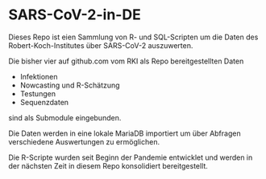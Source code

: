 # SARS-CoV-2-in-DE

Dieses Repo ist eien Sammlung von R- und SQL-Scripten um die Daten des Robert-Koch-Institutes über SARS-CoV-2 auszuwerten.

Die bisher vier auf github.com vom RKI als Repo bereitgestellten Daten

* Infektionen
* Nowcasting und R-Schätzung
* Testungen
* Sequenzdaten

sind als Submodule eingebunden.

Die Daten werden in eine lokale MariaDB importiert um über Abfragen verschiedene Auswertungen zu ermöglichen.

Die R-Scripte wurden seit Beginn der Pandemie entwicklet und werden in der nächsten Zeit in diesem Repo konsolidiert bereitgestellt.